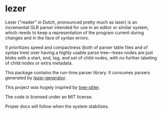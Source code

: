 # lezer

Lezer ("reader" in Dutch, pronounced pretty much as laser) is an
incremental GLR parser intended for use in an editor or similar
system, which needs to keep a representation of the program current
during changes and in the face of syntax errors.

It prioritizes speed and compactness (both of parser table files and
of syntax tree) over having a highly usable parse tree—trees nodes are
just blobs with a start, end, tag, and set of child nodes, with no
further labeling of child nodes or extra metadata.

This package contains the run-time parser library. It consumes parsers
generated by
[lezer-generator](https://github.com/marijnh/lezer-generator).

This project was hugely inspired by
[tree-sitter](http://tree-sitter.github.io/tree-sitter/).

The code is licensed under an MIT license.

Proper docs will follow when the system stabilizes.
